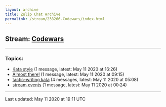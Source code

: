 ```yaml
---
layout: archive
title: Zulip Chat Archive
permalink: /stream/238266-Codewars/index.html
---
```


## Stream: [Codewars](https://leanprover-community.github.io/archive/stream/238266-Codewars/index.html)
---

### Topics:

* [Kata style](topic/Kata.20style.html) (1 message, latest: May 11 2020 at 16:26)
* [Almost there!](topic/Almost.20there!.html) (1 message, latest: May 11 2020 at 09:15)
* [tactic-writing kata](topic/tactic-writing.20kata.html) (4 messages, latest: May 11 2020 at 05:08)
* [stream events](topic/stream.20events.html) (1 message, latest: May 11 2020 at 00:24)

<hr><p>Last updated: May 11 2020 at 19:11 UTC</p>